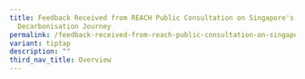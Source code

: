 ```yaml
---
title: Feedback Received from REACH Public Consultation on Singapore's
  Decarbonisation Journey
permalink: /feedback-received-from-reach-public-consultation-on-singapore-s-decarbonisation-journey/
variant: tiptap
description: ""
third_nav_title: Overview
---
```

